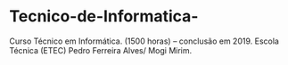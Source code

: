 # Tecnico-de-Informatica-
Curso Técnico em Informática. (1500 horas) – conclusão em 2019.
Escola Técnica (ETEC) Pedro Ferreira Alves/ Mogi Mirim. 
